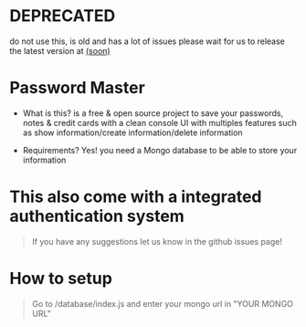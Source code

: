 # **DEPRECATED**

do not use this, is old and has a lot of issues
please wait for us to release the latest version at [(soon)](https://password-master.aledlb.com)

# Password Master
- What is this? is a free & open source project to save your passwords, notes & credit cards with a clean console UI with multiples features such as show information/create information/delete information

- Requirements? Yes! you need a Mongo database to be able to store your information

# This also come with a integrated authentication system

> If you have any suggestions let us know in the github issues page!

# How to setup

> Go to /database/index.js and enter your mongo url in "YOUR MONGO URL"
